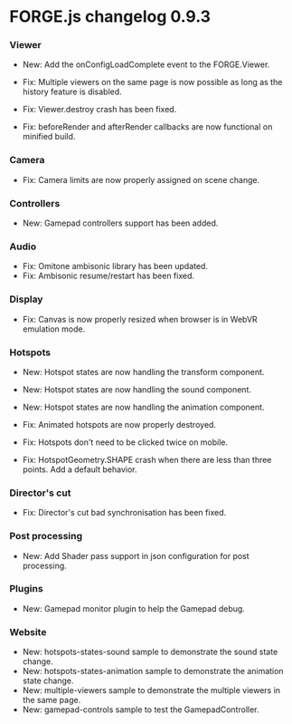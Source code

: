 # FORGE.js changelog 0.9.3

### Viewer

- New: Add the onConfigLoadComplete event to the FORGE.Viewer.

- Fix: Multiple viewers on the same page is now possible as long as the history feature is disabled.
- Fix: Viewer.destroy crash has been fixed.
- Fix: beforeRender and afterRender callbacks are now functional on minified build.

### Camera

- Fix: Camera limits are now properly assigned on scene change.

### Controllers

- New: Gamepad controllers support has been added.

### Audio

- Fix: Omitone ambisonic library has been updated.
- Fix: Ambisonic resume/restart has been fixed.

### Display

- Fix: Canvas is now properly resized when browser is in WebVR emulation mode.

### Hotspots

- New: Hotspot states are now handling the transform component.
- New: Hotspot states are now handling the sound component.
- New: Hotspot states are now handling the animation component.

- Fix: Animated hotspots are now properly destroyed.
- Fix: Hotspots don't need to be clicked twice on mobile.
- Fix: HotspotGeometry.SHAPE crash when there are less than three points. Add a default behavior.

### Director's cut

- Fix: Director's cut bad synchronisation has been fixed.

### Post processing

- New: Add Shader pass support in json configuration for post processing.

### Plugins

- New: Gamepad monitor plugin to help the Gamepad debug.

### Website

- New: hotspots-states-sound sample to demonstrate the sound state change.
- New: hotspots-states-animation sample to demonstrate the animation state change.
- New: multiple-viewers sample to demonstrate the multiple viewers in the same page.
- New: gamepad-controls sample to test the GamepadController.